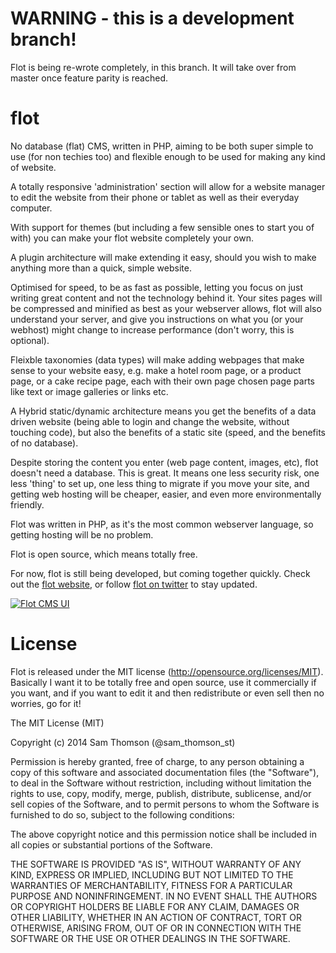 WARNING - this is a development branch!
=======================================

Flot is being re-wrote completely, in this branch. It will take over from master once feature parity is reached.


flot
====

No database (flat) CMS, written in PHP, aiming to be both super simple to use (for non techies too) and flexible enough to be used for making any kind of website.

A totally responsive 'administration' section will allow for a website manager to edit the website from their phone or tablet as well as their everyday computer.

With support for themes (but including a few sensible ones to start you of with) you can make your flot website completely your own.

A plugin architecture will make extending it easy, should you wish to make anything more than a quick, simple website.

Optimised for speed, to be as fast as possible, letting you focus on just writing great content and not the technology behind it. Your sites pages will be compressed and minified as best as your webserver allows, flot will also understand your server, and give you instructions on what you (or your webhost) might change to increase performance (don't worry, this is optional).

Fleixble taxonomies (data types) will make adding webpages that make sense to your website easy, e.g. make a hotel room page, or a product page, or a cake recipe page, each with their own page chosen page parts like text or image galleries or links etc.

A Hybrid static/dynamic architecture means you get the benefits of a data driven website (being able to login and change the website, without touching code), but also the benefits of a static site (speed, and the benefits of no database).

Despite storing the content you enter (web page content, images, etc), flot doesn't need a database. This is great. It means one less security risk, one less 'thing' to set up, one less thing to migrate if you move your site, and getting web hosting will be cheaper, easier, and even more environmentally friendly.

Flot was written in PHP, as it's the most common webserver language, so getting hosting will be no problem.

Flot is open source, which means totally free.

For now, flot is still being developed, but coming together quickly. Check out the <a href="http://flot.io">flot website</a>, or follow <a href="https://twitter.com/flot_io">flot on twitter</a> to stay updated.

[![Flot CMS UI](https://pbs.twimg.com/media/BsrxrNsIMAEIFfH.jpg:large)](https://pbs.twimg.com/media/BsrxrNsIMAEIFfH.jpg:large)

License
=======

Flot is released under the MIT license (http://opensource.org/licenses/MIT). Basically I want it to be totally free and open source, use it commercially if you want, and if you want to edit it and then redistribute or even sell then no worries, go for it!

The MIT License (MIT)

Copyright (c) 2014 Sam Thomson (@sam_thomson_st)

Permission is hereby granted, free of charge, to any person obtaining a copy
of this software and associated documentation files (the "Software"), to deal
in the Software without restriction, including without limitation the rights
to use, copy, modify, merge, publish, distribute, sublicense, and/or sell
copies of the Software, and to permit persons to whom the Software is
furnished to do so, subject to the following conditions:

The above copyright notice and this permission notice shall be included in
all copies or substantial portions of the Software.

THE SOFTWARE IS PROVIDED "AS IS", WITHOUT WARRANTY OF ANY KIND, EXPRESS OR
IMPLIED, INCLUDING BUT NOT LIMITED TO THE WARRANTIES OF MERCHANTABILITY,
FITNESS FOR A PARTICULAR PURPOSE AND NONINFRINGEMENT. IN NO EVENT SHALL THE
AUTHORS OR COPYRIGHT HOLDERS BE LIABLE FOR ANY CLAIM, DAMAGES OR OTHER
LIABILITY, WHETHER IN AN ACTION OF CONTRACT, TORT OR OTHERWISE, ARISING FROM,
OUT OF OR IN CONNECTION WITH THE SOFTWARE OR THE USE OR OTHER DEALINGS IN
THE SOFTWARE.